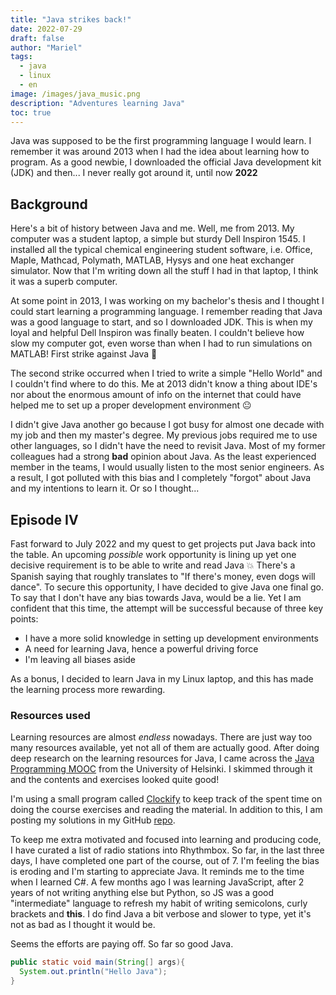```yaml
---
title: "Java strikes back!"
date: 2022-07-29
draft: false
author: "Mariel"
tags:
  - java
  - linux
  - en
image: /images/java_music.png
description: "Adventures learning Java"
toc: true
---
```


Java was supposed to be the first programming language I would learn. I remember
it was around 2013 when I had the idea about learning how to program. As a good
newbie, I downloaded the official Java development kit (JDK) and then... I never
really got around it, until now **2022**
<!--more-->

## Background
Here's a bit of history between Java and me. Well, me from 2013. My computer
was a student laptop, a simple but sturdy Dell Inspiron 1545. I installed all 
the typical chemical engineering student software, i.e. Office, Maple, Mathcad, 
Polymath, MATLAB, Hysys and one heat exchanger simulator. Now that I'm writing 
down all the stuff I had in that laptop, I think it was a superb computer. 

At some point in 2013, I was working on my bachelor's thesis and I thought I 
could start learning a programming language. I remember reading that Java was a 
good language to start, and so I downloaded JDK. This is when my loyal and 
helpful Dell Inspiron was finally beaten. I couldn't believe how slow my 
computer got, even worse than when I had to run simulations on MATLAB! First 
strike against Java :anger:

The second strike occurred when I tried to write a simple "Hello World" and I 
couldn't find where to do this. Me at 2013 didn't know a thing about IDE's nor 
about the enormous amount of info on the internet that could have helped me to
set up a proper development environment :neutral_face:

I didn't give Java another go because I got busy for almost one decade with my
job and then my master's degree. My previous jobs required me to use other 
languages, so I didn't have the need to revisit Java. Most of my former 
colleagues had a strong **bad** opinion about Java. As the least experienced
member in the teams, I would usually listen to the most senior engineers. 
As a result, I got polluted with this bias and I completely "forgot" about 
Java and my intentions to learn it. Or so I thought...

## Episode IV
Fast forward to July 2022 and my quest to get projects put Java back into the
table. An upcoming _possible_ work opportunity is lining up yet one decisive 
requirement is to be able to write and read Java :boom: There's a Spanish saying 
that roughly translates to "If there's money, even dogs will dance". To secure 
this opportunity, I have decided to give Java one final go. To say that I don't 
have any bias towards Java, would be a lie. Yet I am confident that this time, 
the attempt will be successful because of three key points:

- I have a more solid knowledge in setting up development environments
- A need for learning Java, hence a powerful driving force
- I'm leaving all biases aside

As a bonus, I decided to learn Java in my Linux laptop, and this has made
the learning process more rewarding.

### Resources used

Learning resources are almost _endless_ nowadays. There are just way too many
resources available, yet not all of them are actually good. After doing deep
research on the learning resources for Java, I came across the 
[Java Programming MOOC](https://java-programming.mooc.fi/) from the University 
of Helsinki. I skimmed through it and the contents and exercises looked quite 
good!

I'm using a small program called [Clockify](https://clockify.me/) to keep
track of the spent time on doing the course exercises and reading the material. 
In addition to this, I am posting my solutions in my GitHub 
[repo](https://github.com/mariel-rs/mooc_fi_java).

To keep me extra motivated and focused into learning and producing code, I have 
curated a list of radio stations into Rhythmbox. So far, in the last three days, 
I have completed one part of the course, out of 7. I'm feeling the bias is 
eroding and I'm starting to appreciate Java. It reminds me to the time when I 
learned C#. A few months ago I was learning JavaScript, after 2 years of not 
writing anything else but Python, so JS was a good "intermediate" language to 
refresh my habit of writing semicolons, curly brackets and **this**. I do find 
Java a bit verbose and slower to type, yet it's not as bad as I thought it would 
be. 

Seems the efforts are paying off. So far so good Java.

```java
public static void main(String[] args){
  System.out.println("Hello Java");
}
```